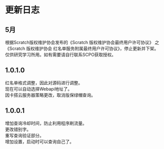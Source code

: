 # 更新日志

## 5月

根据Scratch版权维护协会发布的《Scratch 版权维护协会最终用户许可协议》 之《Scratch 版权维护协会 红名单服务附属最终用户许可协议》，停止更新并下架。仅供研究学习所用。如有需要请自行联系SCPO获取授权。

## 1.0.1.0

红名单格式调整，因此对源码进行调整。  
现在可以自动选择Webapi地址了。  
因卡搭云服务器策略更改，取消版保绿帽查询。

## 1.0.0.1

增加查询冷却时间，防止利用程序刷流量。  
更改错别字。  
重写查询验证部分。  
增加设置，启动时可以查询自己了。
